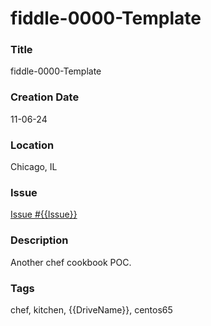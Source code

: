 fiddle-0000-Template
======

### Title

fiddle-0000-Template


### Creation Date

11-06-24


### Location

Chicago, IL


### Issue

[Issue #{{Issue}}](https://github.com/bradyhouse/house/issues/{{Issue}})


### Description

Another chef cookbook POC.


### Tags

chef, kitchen, {{DriveName}}, centos65

